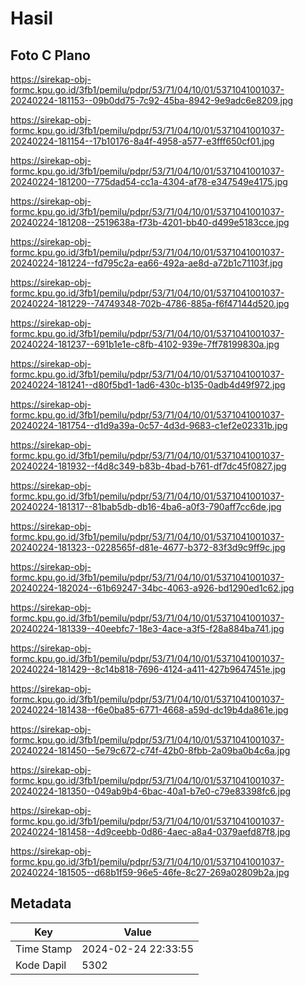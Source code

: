 # Hasil

## Foto C Plano

https://sirekap-obj-formc.kpu.go.id/3fb1/pemilu/pdpr/53/71/04/10/01/5371041001037-20240224-181153--09b0dd75-7c92-45ba-8942-9e9adc6e8209.jpg

https://sirekap-obj-formc.kpu.go.id/3fb1/pemilu/pdpr/53/71/04/10/01/5371041001037-20240224-181154--17b10176-8a4f-4958-a577-e3fff650cf01.jpg

https://sirekap-obj-formc.kpu.go.id/3fb1/pemilu/pdpr/53/71/04/10/01/5371041001037-20240224-181200--775dad54-cc1a-4304-af78-e347549e4175.jpg

https://sirekap-obj-formc.kpu.go.id/3fb1/pemilu/pdpr/53/71/04/10/01/5371041001037-20240224-181208--2519638a-f73b-4201-bb40-d499e5183cce.jpg

https://sirekap-obj-formc.kpu.go.id/3fb1/pemilu/pdpr/53/71/04/10/01/5371041001037-20240224-181224--fd795c2a-ea66-492a-ae8d-a72b1c71103f.jpg

https://sirekap-obj-formc.kpu.go.id/3fb1/pemilu/pdpr/53/71/04/10/01/5371041001037-20240224-181229--74749348-702b-4786-885a-f6f47144d520.jpg

https://sirekap-obj-formc.kpu.go.id/3fb1/pemilu/pdpr/53/71/04/10/01/5371041001037-20240224-181237--691b1e1e-c8fb-4102-939e-7ff78199830a.jpg

https://sirekap-obj-formc.kpu.go.id/3fb1/pemilu/pdpr/53/71/04/10/01/5371041001037-20240224-181241--d80f5bd1-1ad6-430c-b135-0adb4d49f972.jpg

https://sirekap-obj-formc.kpu.go.id/3fb1/pemilu/pdpr/53/71/04/10/01/5371041001037-20240224-181754--d1d9a39a-0c57-4d3d-9683-c1ef2e02331b.jpg

https://sirekap-obj-formc.kpu.go.id/3fb1/pemilu/pdpr/53/71/04/10/01/5371041001037-20240224-181932--f4d8c349-b83b-4bad-b761-df7dc45f0827.jpg

https://sirekap-obj-formc.kpu.go.id/3fb1/pemilu/pdpr/53/71/04/10/01/5371041001037-20240224-181317--81bab5db-db16-4ba6-a0f3-790aff7cc6de.jpg

https://sirekap-obj-formc.kpu.go.id/3fb1/pemilu/pdpr/53/71/04/10/01/5371041001037-20240224-181323--0228565f-d81e-4677-b372-83f3d9c9ff9c.jpg

https://sirekap-obj-formc.kpu.go.id/3fb1/pemilu/pdpr/53/71/04/10/01/5371041001037-20240224-182024--61b69247-34bc-4063-a926-bd1290ed1c62.jpg

https://sirekap-obj-formc.kpu.go.id/3fb1/pemilu/pdpr/53/71/04/10/01/5371041001037-20240224-181339--40eebfc7-18e3-4ace-a3f5-f28a884ba741.jpg

https://sirekap-obj-formc.kpu.go.id/3fb1/pemilu/pdpr/53/71/04/10/01/5371041001037-20240224-181429--8c14b818-7696-4124-a411-427b9647451e.jpg

https://sirekap-obj-formc.kpu.go.id/3fb1/pemilu/pdpr/53/71/04/10/01/5371041001037-20240224-181438--f6e0ba85-6771-4668-a59d-dc19b4da861e.jpg

https://sirekap-obj-formc.kpu.go.id/3fb1/pemilu/pdpr/53/71/04/10/01/5371041001037-20240224-181450--5e79c672-c74f-42b0-8fbb-2a09ba0b4c6a.jpg

https://sirekap-obj-formc.kpu.go.id/3fb1/pemilu/pdpr/53/71/04/10/01/5371041001037-20240224-181350--049ab9b4-6bac-40a1-b7e0-c79e83398fc6.jpg

https://sirekap-obj-formc.kpu.go.id/3fb1/pemilu/pdpr/53/71/04/10/01/5371041001037-20240224-181458--4d9ceebb-0d86-4aec-a8a4-0379aefd87f8.jpg

https://sirekap-obj-formc.kpu.go.id/3fb1/pemilu/pdpr/53/71/04/10/01/5371041001037-20240224-181505--d68b1f59-96e5-46fe-8c27-269a02809b2a.jpg


## Metadata

| Key        | Value               |
| ---------- | ------------------- |
| Time Stamp | 2024-02-24 22:33:55 |
| Kode Dapil | 5302                |



